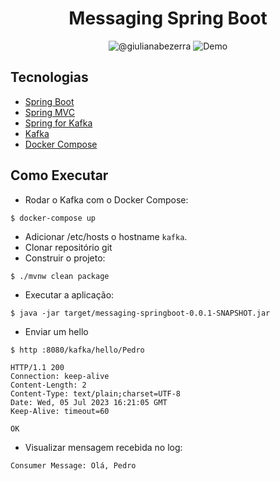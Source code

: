 <h1 align="center">
  Messaging Spring Boot
</h1>

<p align="center">
 <img src="https://img.shields.io/static/v1?label=Youtube&message=@giulianabezerra&color=8257E5&labelColor=000000" alt="@giulianabezerra" />
 <img src="https://img.shields.io/static/v1?label=Tipo&message=Demo&color=8257E5&labelColor=000000" alt="Demo" />
</p>


## Tecnologias
 
- [Spring Boot](https://spring.io/projects/spring-boot)
- [Spring MVC](https://docs.spring.io/spring-framework/reference/web/webmvc.html)
- [Spring for Kafka](https://docs.spring.io/spring-kafka/reference/html/)
- [Kafka](https://kafka.apache.org)
- [Docker Compose](https://docs.docker.com/compose/)

## Como Executar

- Rodar o Kafka com o Docker Compose:
```
$ docker-compose up
```

- Adicionar /etc/hosts o hostname `kafka`.
- Clonar repositório git
- Construir o projeto:
```
$ ./mvnw clean package
```
- Executar a aplicação:
```
$ java -jar target/messaging-springboot-0.0.1-SNAPSHOT.jar
```

- Enviar um hello
```
$ http :8080/kafka/hello/Pedro

HTTP/1.1 200
Connection: keep-alive
Content-Length: 2
Content-Type: text/plain;charset=UTF-8
Date: Wed, 05 Jul 2023 16:21:05 GMT
Keep-Alive: timeout=60

OK
```

- Visualizar mensagem recebida no log:
```
Consumer Message: Olá, Pedro
```
